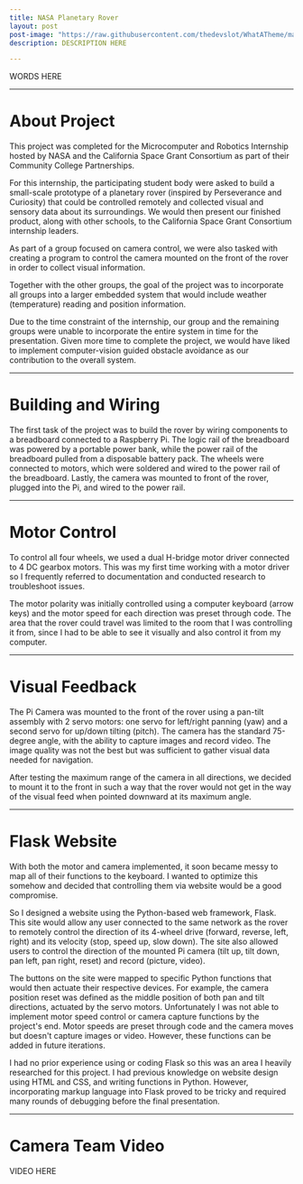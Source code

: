 ```yaml
---
title: NASA Planetary Rover
layout: post
post-image: "https://raw.githubusercontent.com/thedevslot/WhatATheme/master/assets/images/SamplePost.png?token=AHMQUEPC4IFADOF5VG4QVN26Z64GG"
description: DESCRIPTION HERE

---
```


WORDS HERE

---

# About Project
This project was completed for the Microcomputer and Robotics Internship hosted by NASA and the California Space Grant Consortium as part of their Community College Partnerships.

For this internship, the participating student body were asked to build a small-scale prototype of a planetary rover (inspired by Perseverance and Curiosity) that could be controlled remotely and collected visual and sensory data about its surroundings. We would then present our finished product, along with other schools, to the California Space Grant Consortium internship leaders.

As part of a group focused on camera control, we were also tasked with creating a program to control the camera mounted on the front of the rover in order to collect visual information. 

Together with the other groups, the goal of the project was to incorporate all groups into a larger embedded system that would include weather (temperature) reading and position information.

Due to the time constraint of the internship, our group and the remaining groups were unable to incorporate the entire system in time for the presentation. Given more time to complete the project, we would have liked to implement computer-vision guided obstacle avoidance as our contribution to the overall system.

---

# Building and Wiring
The first task of the project was to build the rover by wiring components to a breadboard connected to a Raspberry Pi. The logic rail of the breadboard was powered by a portable power bank, while the power rail of the breadboard pulled from a disposable battery pack. The wheels were connected to motors, which were soldered and wired to the power rail of the breadboard. Lastly, the camera was mounted to front of the rover, plugged into the Pi, and wired to the power rail.

---

# Motor Control
To control all four wheels, we used a dual H-bridge motor driver connected to 4 DC gearbox motors. This was my first time working with a motor driver so I frequently referred to documentation and conducted research to troubleshoot issues.

The motor polarity was initially controlled using a computer keyboard (arrow keys) and the motor speed for each direction was preset through code. The area that the rover could travel was limited to the room that I was controlling it from, since I had to be able to see it visually and also control it from my computer.

---

# Visual Feedback
The Pi Camera was mounted to the front of the rover using a pan-tilt assembly with 2 servo motors: one servo for left/right panning (yaw) and a second servo for up/down tilting (pitch). The camera has the standard 75-degree angle, with the ability to capture images and record video. The image quality was not the best but was sufficient to gather visual data needed for navigation.

After testing the maximum range of the camera in all directions, we decided to mount it to the front in such a way that the rover would not get in the way of the visual feed when pointed downward at its maximum angle. 

--- 

# Flask Website
With both the motor and camera implemented, it soon became messy to map all of their functions to the keyboard. I wanted to optimize this somehow and decided that controlling them via website would be a good compromise.

So I designed a website using the Python-based web framework, Flask. This site would allow any user connected to the same network as the rover to remotely control the direction of its 4-wheel drive (forward, reverse, left, right) and its velocity (stop, speed up, slow down). The site also allowed users to control the direction of the mounted Pi camera (tilt up, tilt down, pan left, pan right, reset) and record (picture, video).

The buttons on the site were mapped to specific Python functions that would then actuate their respective devices. For example, the camera position reset was defined as the middle position of both pan and tilt directions, actuated by the servo motors. Unfortunately I was not able to implement motor speed control or camera capture functions by the project's end. Motor speeds are preset through code and the camera moves but doesn't capture images or video. However, these functions can be added in future iterations.

I had no prior experience using or coding Flask so this was an area I heavily researched for this project. I had previous knowledge on website design using HTML and CSS, and writing functions in Python. However, incorporating markup language into Flask proved to be tricky and required many rounds of debugging before the final presentation.

---

# Camera Team Video
VIDEO HERE